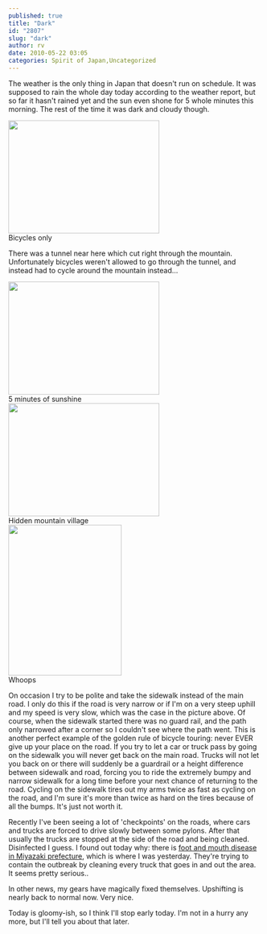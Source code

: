 ```yaml
---
published: true
title: "Dark"
id: "2807"
slug: "dark"
author: rv
date: 2010-05-22 03:05
categories: Spirit of Japan,Uncategorized
---
```

The weather is the only thing in Japan that doesn't run on schedule. It was supposed to rain the whole day today according to the weather report, but so far it hasn't rained yet and the sun even shone for 5 whole minutes this morning. The rest of the time it was dark and cloudy though.

<div class="caption">
<a href="https://s3.amazonaws.com/cfwblog/uploads/2010/05/img_4032.jpg"><img class="size-medium wp-image-2808" title="IMG_4032" src="https://s3.amazonaws.com/cfwblog/uploads/2010/05/img_4032.jpg?w=300" alt="" width="300" height="225" /></a>
<div class="caption-text">Bicycles only</div>
</div>

There was a tunnel near here which cut right through the mountain. Unfortunately bicycles weren't allowed to go through the tunnel, and instead had to cycle around the mountain instead...

<div class="caption">
<a href="https://s3.amazonaws.com/cfwblog/uploads/2010/05/img_4036.jpg"><img class="size-medium wp-image-2809" title="IMG_4036" src="https://s3.amazonaws.com/cfwblog/uploads/2010/05/img_4036.jpg?w=300" alt="" width="300" height="225" /></a>
<div class="caption-text">5 minutes of sunshine</div>
</div>

<div class="caption">
<a href="https://s3.amazonaws.com/cfwblog/uploads/2010/05/img_4038.jpg"><img class="size-medium wp-image-2810" title="IMG_4038" src="https://s3.amazonaws.com/cfwblog/uploads/2010/05/img_4038.jpg?w=300" alt="" width="300" height="225" /></a>
<div class="caption-text">Hidden mountain village</div>
</div>

<div class="caption">
<a href="https://s3.amazonaws.com/cfwblog/uploads/2010/05/img_4039.jpg"><img class="size-medium wp-image-2811" title="IMG_4039" src="https://s3.amazonaws.com/cfwblog/uploads/2010/05/img_4039.jpg?w=225" alt="" width="225" height="300" /></a>
<div class="caption-text">Whoops</div>
</div>

On occasion I try to be polite and take the sidewalk instead of the main road. I only do this if the road is very narrow or if I'm on a very steep uphill and my speed is very slow, which was the case in the picture above. Of course, when the sidewalk started there was no guard rail, and the path only narrowed after a corner so I couldn't see where the path went. This is another perfect example of the golden rule of bicycle touring: never EVER give up your place on the road. If you try to let a car or truck pass by going on the sidewalk you will never get back on the main road. Trucks will not let you back on or there will suddenly be a guardrail or a height difference between sidewalk and road, forcing you to ride the extremely bumpy and narrow sidewalk for a long time before your next chance of returning to the road. Cycling on the sidewalk tires out my arms twice as fast as cycling on the road, and I'm sure it's more than twice as hard on the tires because of all the bumps. It's just not worth it.

Recently I've been seeing a lot of 'checkpoints' on the roads, where cars and trucks are forced to drive slowly between some pylons. After that usually the trucks are stopped at the side of the road and being cleaned. Disinfected I guess. I found out today why: there is <a href="http://www.businessweek.com/news/2010-05-18/japan-s-miyazaki-declares-emergency-on-foot-and-mouth-update2-.html" target="_blank">foot and mouth disease in Miyazaki prefecture</a>, which is where I was yesterday. They're trying to contain the outbreak by cleaning every truck that goes in and out the area. It seems pretty serious..

In other news, my gears have magically fixed themselves. Upshifting is nearly back to normal now. Very nice.

Today is gloomy-ish, so I think I'll stop early today. I'm not in a hurry any more, but I'll tell you about that later.